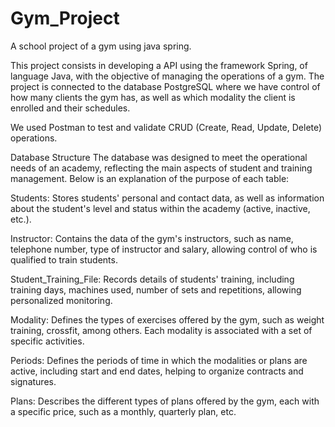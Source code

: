 # Gym_Project
A school project of a gym using java spring.

This project consists in developing a API using the framework Spring, of language Java, with the objective of managing the operations of a gym. The project is connected to the database PostgreSQL where we have control of how many clients the gym has, as well as which modality the client is enrolled and their schedules.

We used Postman to test and validate CRUD (Create, Read, Update, Delete) operations.

Database Structure
The database was designed to meet the operational needs of an academy, reflecting the main aspects of student and training management. Below is an explanation of the purpose of each table:

Students: Stores students' personal and contact data, as well as information about the student's level and status within the academy (active, inactive, etc.).

Instructor: Contains the data of the gym's instructors, such as name, telephone number, type of instructor and salary, allowing control of who is qualified to train students.

Student_Training_File: Records details of students' training, including training days, machines used, number of sets and repetitions, allowing personalized monitoring.

Modality: Defines the types of exercises offered by the gym, such as weight training, crossfit, among others. Each modality is associated with a set of specific activities.

Periods: Defines the periods of time in which the modalities or plans are active, including start and end dates, helping to organize contracts and signatures.

Plans: Describes the different types of plans offered by the gym, each with a specific price, such as a monthly, quarterly plan, etc.
